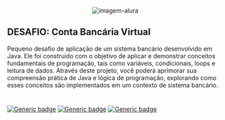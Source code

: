 <p align="center">
  <img src="https://github.com/jessiferreira/conta-bancaria/assets/121064773/998bb9c4-66af-49ae-ae6a-cbdac4ac06f8" alt="imagem-alura">
</p>

## DESAFIO: Conta Bancária Virtual
Pequeno desafio de aplicação de um sistema bancário desenvolvido em Java. Ele foi construído com o objetivo de aplicar e demonstrar conceitos fundamentais de programação, 
tais como variáveis, condicionais, loops e leitura de dados. Através deste projeto, você poderá aprimorar sua compreensão prática de Java e lógica de programação, 
explorando como esses conceitos são implementados em um contexto de sistema bancário.

#

[![Generic badge](https://img.shields.io/badge/LINGUAGEM-Java-red.svg)](https://shields.io/)&nbsp;[![Generic badge](https://img.shields.io/badge/IDE-IntelliJ-black.svg)](https://shields.io/)&nbsp;[![Generic badge](https://img.shields.io/badge/STATUS-Concluído-green.svg)](https://shields.io/)

